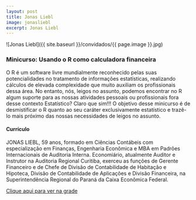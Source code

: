 ```yaml
---
layout: post
title: Jonas Liebl
image: jonasliebl
excerpt: Jonas Liebl
---
```

![Jonas Liebl]({{ site.baseurl }}/convidados/{{ page.image }}.jpg)


### Minicurso: Usando o R como calculadora financeira

O R é um software livre mundialmente reconhecido pelas suas potencialidades no tratamento de informações estatísticas, realizando cálculos de elevada complexidade que muito auxiliam os profissionais dessa área. No entanto, nós, leigos no assunto, podemos encontrar no R algum suporte para as nossas atividades pessoais ou profissionais fora desse contexto Estatístico? Claro que sim!!! O objetivo desse minicurso é de desmistificar o R quanto ao seu caráter exclusivamente estatístico e trazê-lo mais próximo das nossas necessidades de leigos no assunto.

#### Currículo
JONAS LIEBL, 59 anos, formado em Ciências Contábeis com especialização em Finanças, Engenharia Econômica e MBA em Padrões Internacionais de Auditoria Interna. Economiário, atualmente Auditor e Instrutor na Auditoria Regional Curitiba, exerceu as funções de Gerente Financeiro e de Chefe de Divisão de Contabilidade de Habitação e Hipoteca, Divisão de Contabilidade de Aplicações e Divisão Financeira, na Superintendência Regional do Paraná da Caixa Econômica Federal. 

[Clique aqui para ver na grade](https://ftsl.websiteseguro.com/ftsl9/grade/)

